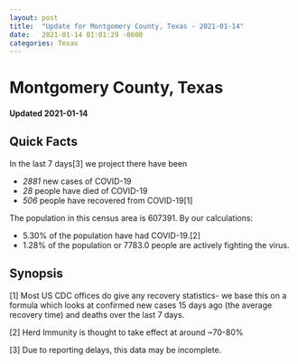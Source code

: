 ```yaml
---
layout: post
title:  "Update for Montgomery County, Texas - 2021-01-14"
date:   2021-01-14 01:01:29 -0600
categories: Texas
---
```


# Montgomery County, Texas
#### Updated 2021-01-14

## Quick Facts

In the last 7 days[3] we project there have been
- *2881* new cases of COVID-19
- *28* people have died of COVID-19
- *506* people have recovered from COVID-19[1]

The population in this census area is 607391. By our calculations:
- 5.30% of the population have had COVID-19.[2]
- 1.28% of the population or 7783.0 people are actively fighting the virus.

## Synopsis




[1] Most US CDC offices do give any recovery statistics- we base this on a formula which looks at confirmed new cases
15 days ago (the average recovery time) and deaths over the last 7 days.

[2] Herd Immunity is thought to take effect at around ~70-80%

[3] Due to reporting delays, this data may be incomplete.
 
    